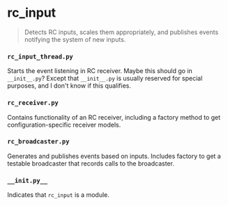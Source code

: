 # rc_input

> Detects RC inputs, scales them appropriately, and publishes events notifying the system of new inputs.

### `rc_input_thread.py`
Starts the event listening in RC receiver. Maybe this should go in `__init__.py`? Except that `__init__.py` is usually reserved for special purposes, and I don't know if this qualifies.

### `rc_receiver.py`
Contains functionality of an RC receiver, including a factory method to get configuration-specific receiver models.

### `rc_broadcaster.py`
Generates and publishes events based on inputs. Includes factory to get a testable broadcaster that records calls to the broadcaster.

### `__init.py__`
Indicates that `rc_input` is a module.